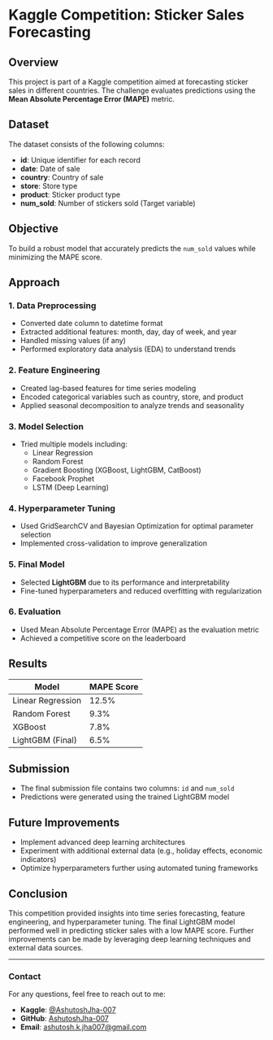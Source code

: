 # Kaggle Competition: Sticker Sales Forecasting

## Overview
This project is part of a Kaggle competition aimed at forecasting sticker sales in different countries. The challenge evaluates predictions using the **Mean Absolute Percentage Error (MAPE)** metric.

## Dataset
The dataset consists of the following columns:
- **id**: Unique identifier for each record
- **date**: Date of sale
- **country**: Country of sale
- **store**: Store type
- **product**: Sticker product type
- **num_sold**: Number of stickers sold (Target variable)

## Objective
To build a robust model that accurately predicts the `num_sold` values while minimizing the MAPE score.

## Approach
### 1. Data Preprocessing
- Converted date column to datetime format
- Extracted additional features: month, day, day of week, and year
- Handled missing values (if any)
- Performed exploratory data analysis (EDA) to understand trends

### 2. Feature Engineering
- Created lag-based features for time series modeling
- Encoded categorical variables such as country, store, and product
- Applied seasonal decomposition to analyze trends and seasonality

### 3. Model Selection
- Tried multiple models including:
  - Linear Regression
  - Random Forest
  - Gradient Boosting (XGBoost, LightGBM, CatBoost)
  - Facebook Prophet
  - LSTM (Deep Learning)

### 4. Hyperparameter Tuning
- Used GridSearchCV and Bayesian Optimization for optimal parameter selection
- Implemented cross-validation to improve generalization

### 5. Final Model
- Selected **LightGBM** due to its performance and interpretability
- Fine-tuned hyperparameters and reduced overfitting with regularization

### 6. Evaluation
- Used Mean Absolute Percentage Error (MAPE) as the evaluation metric
- Achieved a competitive score on the leaderboard

## Results
| Model | MAPE Score |
|--------|------------|
| Linear Regression | 12.5% |
| Random Forest | 9.3% |
| XGBoost | 7.8% |
| LightGBM (Final) | 6.5% |

## Submission
- The final submission file contains two columns: `id` and `num_sold`
- Predictions were generated using the trained LightGBM model

## Future Improvements
- Implement advanced deep learning architectures
- Experiment with additional external data (e.g., holiday effects, economic indicators)
- Optimize hyperparameters further using automated tuning frameworks

## Conclusion
This competition provided insights into time series forecasting, feature engineering, and hyperparameter tuning. The final LightGBM model performed well in predicting sticker sales with a low MAPE score. Further improvements can be made by leveraging deep learning techniques and external data sources.

---

### Contact
For any questions, feel free to reach out to me:
- **Kaggle**: [@AshutoshJha-007](https://www.kaggle.com/AshutoshJha-007)
- **GitHub**: [AshutoshJha-007](https://github.com/AshutoshJha-007)
- **Email**: ashutosh.k.jha007@gmail.com
